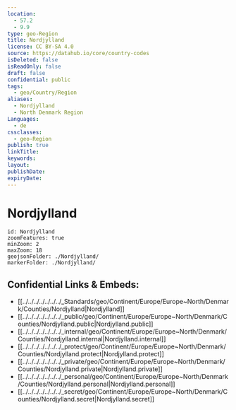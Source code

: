 ```yaml
---
location:
  - 57.2
  - 9.9
type: geo-Region
title: Nordjylland
license: CC BY-SA 4.0
source: https://datahub.io/core/country-codes
isDeleted: false
isReadOnly: false
draft: false
confidential: public
tags:
  - geo/Country/Region
aliases:
  - Nordjylland
  - North Denmark Region
Languages:
  - de
cssclasses:
  - geo-Region
publish: true
linkTitle: 
keywords: 
layout: 
publishDate: 
expiryDate:
---
```


# Nordjylland

```leaflet
id: Nordjylland
zoomFeatures: true 
minZoom: 2 
maxZoom: 18
geojsonFolder: ./Nordjylland/
markerFolder: ./Nordjylland/
```


## Confidential Links & Embeds: 
- [[../../../../../../../_Standards/geo/Continent/Europe/Europe~North/Denmark/Counties/Nordjylland|Nordjylland]] 
- [[../../../../../../../_public/geo/Continent/Europe/Europe~North/Denmark/Counties/Nordjylland.public|Nordjylland.public]] 
- [[../../../../../../../_internal/geo/Continent/Europe/Europe~North/Denmark/Counties/Nordjylland.internal|Nordjylland.internal]] 
- [[../../../../../../../_protect/geo/Continent/Europe/Europe~North/Denmark/Counties/Nordjylland.protect|Nordjylland.protect]] 
- [[../../../../../../../_private/geo/Continent/Europe/Europe~North/Denmark/Counties/Nordjylland.private|Nordjylland.private]] 
- [[../../../../../../../_personal/geo/Continent/Europe/Europe~North/Denmark/Counties/Nordjylland.personal|Nordjylland.personal]] 
- [[../../../../../../../_secret/geo/Continent/Europe/Europe~North/Denmark/Counties/Nordjylland.secret|Nordjylland.secret]] 

